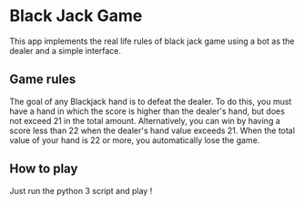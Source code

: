# Black Jack Game

This app implements the real life rules of black jack game using a bot as the dealer and a simple interface.

## Game rules
The goal of any Blackjack hand is to defeat the dealer. To do this, you must have a hand in which the score is higher than the dealer's hand, but does not exceed 21 in the total amount. Alternatively, you can win by having a score less than 22 when the dealer's hand value exceeds 21. When the total value of your hand is 22 or more, you automatically lose the game.

## How to play
Just run the python 3 script and play !
